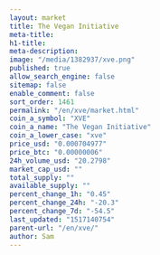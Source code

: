 ```yaml
---
layout: market
title: The Vegan Initiative
meta-title: 
h1-title: 
meta-description: 
image: "/media/1382937/xve.png"
published: true
allow_search_engine: false
sitemap: false
enable_comment: false
sort_order: 1461
permalink: "/en/xve/market.html"
coin_a_symbol: "XVE"
coin_a_name: "The Vegan Initiative"
coin_a_lower_case: "xve"
price_usd: "0.000704977"
price_btc: "0.00000006"
24h_volume_usd: "20.2798"
market_cap_usd: ""
total_supply: ""
available_supply: ""
percent_change_1h: "0.45"
percent_change_24h: "-20.3"
percent_change_7d: "-54.5"
last_updated: "1517140754"
parent-url: "/en/xve/"
author: Sam
---
```


